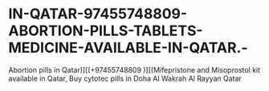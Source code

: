 # IN-QATAR-97455748809-ABORTION-PILLS-TABLETS-MEDICINE-AVAILABLE-IN-QATAR.-
Abortion pills in Qatar)][(+97455748809 )][(Mifepristone and Misoprostol kit available in Qatar, Buy cytotec pills in Doha Al Wakrah Al Rayyan Qatar
